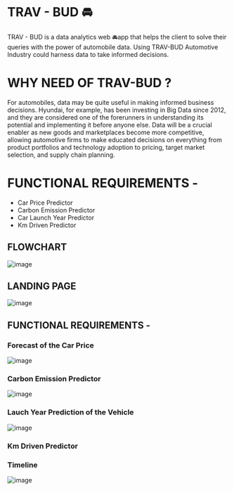 # TRAV - BUD :oncoming_automobile:

TRAV - BUD is a data analytics web  :oncoming_automobile:app that helps the client to solve their queries with the power of automobile data. Using TRAV-BUD Automotive Industry could harness data to take informed decisions.


# WHY NEED OF TRAV-BUD ?

For automobiles, data may be quite useful in making informed business decisions. Hyundai, for example, has been investing in Big Data since 2012, and they are considered one of the forerunners in understanding its potential and implementing it before anyone else.
Data will be a crucial enabler as new goods and marketplaces become more competitive, allowing automotive firms to make educated decisions on everything from product portfolios and technology adoption to pricing, target market selection, and supply chain planning.


# FUNCTIONAL REQUIREMENTS -
- Car Price Predictor
- Carbon Emission Predictor
- Car Launch Year Predictor
- Km Driven Predictor


## FLOWCHART
![image](https://user-images.githubusercontent.com/76087547/170761013-a6a9e1ec-6c77-4760-8725-d781fe6839b9.png)

## LANDING PAGE
![image](https://user-images.githubusercontent.com/76087547/170760305-276e6d7f-6ab1-49c9-81c8-75112641a786.png)

## FUNCTIONAL REQUIREMENTS -

### Forecast of the Car Price
![image](https://user-images.githubusercontent.com/76087547/170762209-a28edb1f-9b3f-433a-8924-ddea865569e9.png)

### Carbon Emission Predictor
![image](https://user-images.githubusercontent.com/76087547/170767614-4e08d9cd-7b7b-4eb0-8fba-188af5a74d97.png)

### Lauch Year Prediction of the Vehicle
![image](https://user-images.githubusercontent.com/76087547/170767716-7cfaf1e7-1aa3-4fc6-8442-ff1ac5e1d882.png)

### Km Driven Predictor

### Timeline
![image](https://user-images.githubusercontent.com/76087547/170762530-98501af2-74cc-4b08-9237-8df61000d726.png)



